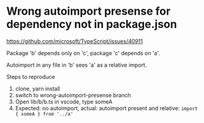 # Wrong autoimport presense for dependency not in package.json

https://github.com/microsoft/TypeScript/issues/40911

Package 'b' depends only on 'c', package 'c' depends on 'a'.

Autoimport in any file in 'b' sees 'a' as a relative import.

Steps to reproduce

1. clone, yarn install
2. switch to wrong-autoimport-presense branch
3. Open lib/b/b.ts in vscode, type someA
4. Expected: no autoimport, actual: autoimport present and relative: `import { someA } from '../a'`
